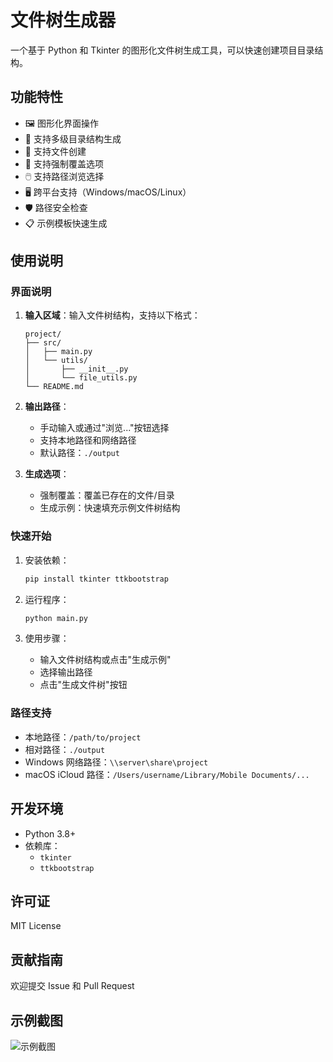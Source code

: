 # 文件树生成器

一个基于 Python 和 Tkinter 的图形化文件树生成工具，可以快速创建项目目录结构。

## 功能特性

- 🖼️ 图形化界面操作
- 📁 支持多级目录结构生成
- 📝 支持文件创建
- 🔄 支持强制覆盖选项
- 🖱️ 支持路径浏览选择
- 🖥️ 跨平台支持（Windows/macOS/Linux）
- 🛡️ 路径安全检查
- 📋 示例模板快速生成

## 使用说明

### 界面说明

1. **输入区域**：输入文件树结构，支持以下格式：
   ```
   project/
   ├── src/
   │   ├── main.py
   │   └── utils/
   │       ├── __init__.py
   │       └── file_utils.py
   └── README.md
   ```

2. **输出路径**：
   - 手动输入或通过"浏览..."按钮选择
   - 支持本地路径和网络路径
   - 默认路径：`./output`

3. **生成选项**：
   - 强制覆盖：覆盖已存在的文件/目录
   - 生成示例：快速填充示例文件树结构

### 快速开始

1. 安装依赖：
   ```bash
   pip install tkinter ttkbootstrap
   ```

2. 运行程序：
   ```bash
   python main.py
   ```

3. 使用步骤：
   - 输入文件树结构或点击"生成示例"
   - 选择输出路径
   - 点击"生成文件树"按钮

### 路径支持

- 本地路径：`/path/to/project`
- 相对路径：`./output`
- Windows 网络路径：`\\server\share\project`
- macOS iCloud 路径：`/Users/username/Library/Mobile Documents/...`

## 开发环境

- Python 3.8+
- 依赖库：
  - `tkinter`
  - `ttkbootstrap`

## 许可证

MIT License

## 贡献指南

欢迎提交 Issue 和 Pull Request

## 示例截图

![示例截图](screenshot.png)
